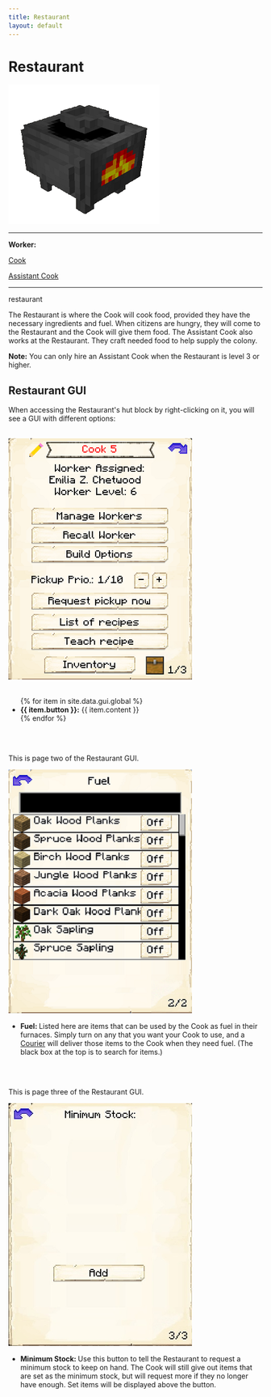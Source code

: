 ```yaml
---
title: Restaurant
layout: default
---
```

# Restaurant

<div class="infobox box text-center">
    <img src="../../assets/images/buildings/restaurant.png" alt="Restaurant's Hut" />
    <hr />
    <div class="row section-text text-left">
        <div class="col">
        <p><strong>Worker:</strong></p>
        </div>
        <div class="col">
        <p><a href="../workers/cook">Cook</a></p>
        </div>
        <div class="col">
        <p><a href="../workers/assistantcook">Assistant Cook</a></p>
        </div>
    </div>
    <hr />
    <recipe>restaurant</recipe>
</div>

The Restaurant is where the Cook will cook food, provided they have the necessary ingredients and fuel. When citizens are hungry, they will come to the Restaurant and the Cook will give them food. The Assistant Cook also works at the Restaurant. They craft needed food to help supply the colony.

**Note:** You can only hire an Assistant Cook when the Restaurant is level 3 or higher.

## Restaurant GUI

When accessing the Restaurant's hut block by right-clicking on it, you will see a GUI with different options:

<br>
<div class="row">
  <div class="col-sm-12 col-md">
    <img src="../../assets/images/gui/restaurantgui1.png" class="img-fluid mx-auto" alt="Restaurant GUI 1">
  </div>
  <div class="col-sm-12 col-md">
    <br>
    <ul>
      {% for item in site.data.gui.global %}
        <li><strong>{{ item.button }}:</strong> {{ item.content }}</li>
      {% endfor %}
    </ul>
  </div>
</div>
<br> <br>

This is page two of the Restaurant GUI.

<div class="row">
  <div class="col-sm-12 col-md">
    <img src="../../assets/images/gui/restaurantgui2.png" class="img-fluid mx-auto" alt="Restaurant GUI 2">
  </div>
  <div class="col-sm-12 col-md">
      <ul>
      <li><strong> Fuel: </strong> Listed here are items that can be used by the Cook as fuel in their furnaces. Simply turn on any that you want your Cook to use, and a <a href="../../source/workers/courier"> Courier</a> will deliver those items to the Cook when they need fuel. (The black box at the top is to search for items.)</li>
      </ul>
    </div>  
  <br><br>

This is page three of the Restaurant GUI.

<div class="row">
  <div class="col-sm-12 col-md">
    <img src="../../assets/images/gui/restaurantgui3.jpg" class="img-fluid mx-auto" alt="Restaurant GUI 3">
  </div>
  <div class="col-sm-12 col-md">
      <ul>
      <li><strong> Minimum Stock: </strong> Use this button to tell the Restaurant to request a minimum stock to keep on hand. The Cook will still give out items that are set as the minimum stock, but will request more if they no longer have enough. Set items will be displayed above the button.</li>
      </ul>
    </div>  
  <br>
